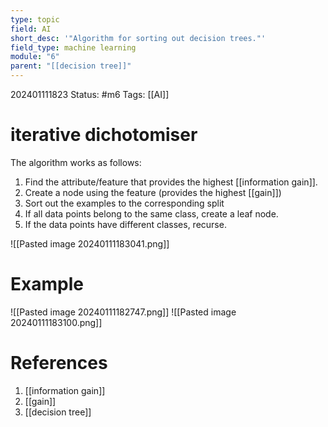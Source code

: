 ```yaml
---
type: topic
field: AI
short_desc: '"Algorithm for sorting out decision trees."'
field_type: machine learning
module: "6"
parent: "[[decision tree]]"
---
```



202401111823
Status: #m6
Tags: [[AI]]

# iterative dichotomiser

The algorithm works as follows:
1. Find the attribute/feature that provides the highest [[information gain]].
2. Create a node using the feature (provides the highest [[gain]])
3. Sort out the examples to the corresponding split
4. If all data points belong to the same class, create a leaf node.
5. If the data points have different classes, recurse.

![[Pasted image 20240111183041.png]]
# Example

![[Pasted image 20240111182747.png]]
![[Pasted image 20240111183100.png]]

# References

1. [[information gain]]
2. [[gain]]
3. [[decision tree]]
